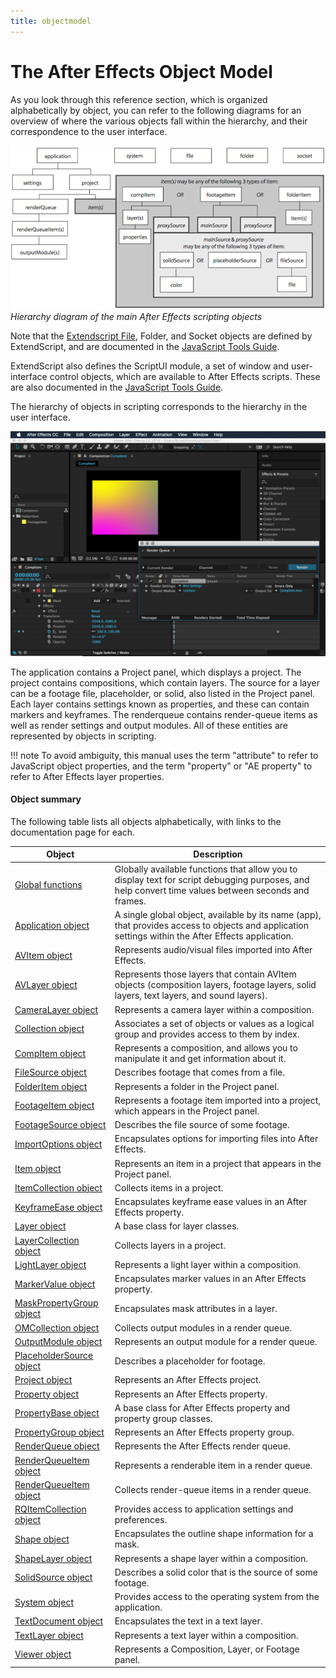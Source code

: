 ```yaml
---
title: objectmodel
---
```


# The After Effects Object Model

As you look through this reference section, which is organized alphabetically by object, you can refer to the following diagrams for an overview of where the various objects fall within the hierarchy, and their correspondence to the user interface.

![After Effects Object Model](../_static/objectmodel.png "After Effects Object Model")
*Hierarchy diagram of the main After Effects scripting objects*

Note that the [Extendscript File](https://extendscript.docsforadobe.dev/file-system-access/file-object.html), Folder, and Socket objects are defined by ExtendScript, and are documented in the [JavaScript Tools Guide](https://extendscript.docsforadobe.dev/).

ExtendScript also defines the ScriptUI module, a set of window and user-interface control objects, which are available to After Effects scripts. These are also documented in the [JavaScript Tools Guide](https://extendscript.docsforadobe.dev/).

The hierarchy of objects in scripting corresponds to the hierarchy in the user interface.

![After Effects User Interface](../_static/application.png "After Effects User Interface")

The application contains a Project panel, which displays a project. The project contains compositions, which contain layers. The source for a layer can be a footage file, placeholder, or solid, also listed in the Project panel. Each layer contains settings known as properties, and these can contain markers and keyframes. The renderqueue contains render-queue items as well as render settings and output modules. All of these entities are represented by objects in scripting.

!!! note
    To avoid ambiguity, this manual uses the term "attribute" to refer to JavaScript object properties, and the term "property" or "AE property" to refer to After Effects layer properties.

#### Object summary

The following table lists all objects alphabetically, with links to the documentation page for each.

|                            Object                             |                                                                     Description                                                                     |
| ------------------------------------------------------------- | --------------------------------------------------------------------------------------------------------------------------------------------------- |
| [Global functions](../general/globals.md)                     | Globally available functions that allow you to display text for script debugging purposes, and help convert time values between seconds and frames. |
| [Application object](../general/application.md)               | A single global object, available by its name (app), that provides access to objects and application settings within the After Effects application. |
| [AVItem object](../item/avitem.md)                            | Represents audio/visual files imported into After Effects.                                                                                          |
| [AVLayer object](../layer/avlayer.md)                         | Represents those layers that contain AVItem objects (composition layers, footage layers, solid layers, text layers, and sound layers).              |
| [CameraLayer object](../layer/cameralayer.md)                 | Represents a camera layer within a composition.                                                                                                     |
| [Collection object](../other/collection.md)                   | Associates a set of objects or values as a logical group and provides access to them by index.                                                      |
| [CompItem object](../item/compitem.md)                        | Represents a composition, and allows you to manipulate it and get information about it.                                                             |
| [FileSource object](../sources/filesource.md)                 | Describes footage that comes from a file.                                                                                                           |
| [FolderItem object](../item/folderitem.md)                    | Represents a folder in the Project panel.                                                                                                           |
| [FootageItem object](../item/footageitem.md)                  | Represents a footage item imported into a project, which appears in the Project panel.                                                              |
| [FootageSource object](../sources/footagesource.md)           | Describes the file source of some footage.                                                                                                          |
| [ImportOptions object](../other/importoptions.md)             | Encapsulates options for importing files into After Effects.                                                                                        |
| [Item object](../item/item.md)                                | Represents an item in a project that appears in the Project panel.                                                                                  |
| [ItemCollection object](../item/itemcollection.md)            | Collects items in a project.                                                                                                                        |
| [KeyframeEase object](../other/keyframeease.md)               | Encapsulates keyframe ease values in an After Effects property.                                                                                     |
| [Layer object](../layer/layer.md)                             | A base class for layer classes.                                                                                                                     |
| [LayerCollection object](../layer/layercollection.md)         | Collects layers in a project.                                                                                                                       |
| [LightLayer object](../layer/lightlayer.md)                   | Represents a light layer within a composition.                                                                                                      |
| [MarkerValue object](../other/markervalue.md)                 | Encapsulates marker values in an After Effects property.                                                                                            |
| [MaskPropertyGroup object](../property/maskpropertygroup.md)  | Encapsulates mask attributes in a layer.                                                                                                            |
| [OMCollection object](../renderqueue/omcollection.md)         | Collects output modules in a render queue.                                                                                                          |
| [OutputModule object](../renderqueue/outputmodule.md)         | Represents an output module for a render queue.                                                                                                     |
| [PlaceholderSource object](../sources/placeholdersource.md)   | Describes a placeholder for footage.                                                                                                                |
| [Project object](../general/project.md)                       | Represents an After Effects project.                                                                                                                |
| [Property object](../property/property.md)                    | Represents an After Effects property.                                                                                                               |
| [PropertyBase object](../property/propertybase.md)            | A base class for After Effects property and property group classes.                                                                                 |
| [PropertyGroup object](../property/propertygroup.md)          | Represents an After Effects property group.                                                                                                         |
| [RenderQueue object](../renderqueue/renderqueue.md)           | Represents the After Effects render queue.                                                                                                          |
| [RenderQueueItem object](../renderqueue/renderqueueitem.md)   | Represents a renderable item in a render queue.                                                                                                     |
| [RenderQueueItem object](../renderqueue/renderqueueitem.md)   | Collects render-queue items in a render queue.                                                                                                      |
| [RQItemCollection object](../renderqueue/rqitemcollection.md) | Provides access to application settings and preferences.                                                                                            |
| [Shape object](../other/shape.md)                             | Encapsulates the outline shape information for a mask.                                                                                              |
| [ShapeLayer object](../layer/shapelayer.md)                   | Represents a shape layer within a composition.                                                                                                      |
| [SolidSource object](../sources/solidsource.md)               | Describes a solid color that is the source of some footage.                                                                                         |
| [System object](../general/system.md)                         | Provides access to the operating system from the application.                                                                                       |
| [TextDocument object](../text/textdocument.md)                | Encapsulates the text in a text layer.                                                                                                              |
| [TextLayer object](../layer/textlayer.md)                     | Represents a text layer within a composition.                                                                                                       |
| [Viewer object](../other/viewer.md)                           | Represents a Composition, Layer, or Footage panel.                                                                                                  |
